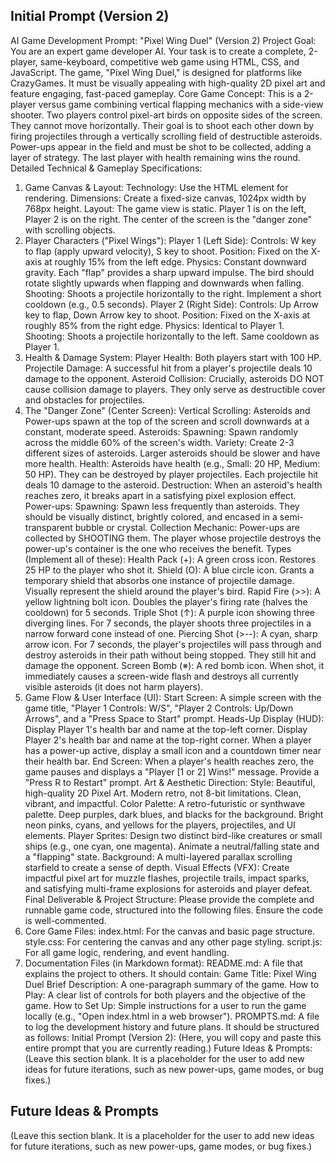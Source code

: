 ## Initial Prompt (Version 2)

AI Game Development Prompt: "Pixel Wing Duel" (Version 2)
Project Goal:
You are an expert game developer AI. Your task is to create a complete, 2-player, same-keyboard, competitive web game using HTML, CSS, and JavaScript. The game, "Pixel Wing Duel," is designed for platforms like CrazyGames. It must be visually appealing with high-quality 2D pixel art and feature engaging, fast-paced gameplay.
Core Game Concept:
This is a 2-player versus game combining vertical flapping mechanics with a side-view shooter. Two players control pixel-art birds on opposite sides of the screen. They cannot move horizontally. Their goal is to shoot each other down by firing projectiles through a vertically scrolling field of destructible asteroids. Power-ups appear in the field and must be shot to be collected, adding a layer of strategy. The last player with health remaining wins the round.
Detailed Technical & Gameplay Specifications:
1. Game Canvas & Layout:
Technology: Use the HTML <canvas> element for rendering.
Dimensions: Create a fixed-size canvas, 1024px width by 768px height.
Layout: The game view is static. Player 1 is on the left, Player 2 is on the right. The center of the screen is the "danger zone" with scrolling objects.
2. Player Characters ("Pixel Wings"):
Player 1 (Left Side):
Controls: W key to flap (apply upward velocity), S key to shoot.
Position: Fixed on the X-axis at roughly 15% from the left edge.
Physics: Constant downward gravity. Each "flap" provides a sharp upward impulse. The bird should rotate slightly upwards when flapping and downwards when falling.
Shooting: Shoots a projectile horizontally to the right. Implement a short cooldown (e.g., 0.5 seconds).
Player 2 (Right Side):
Controls: Up Arrow key to flap, Down Arrow key to shoot.
Position: Fixed on the X-axis at roughly 85% from the right edge.
Physics: Identical to Player 1.
Shooting: Shoots a projectile horizontally to the left. Same cooldown as Player 1.
3. Health & Damage System:
Player Health: Both players start with 100 HP.
Projectile Damage: A successful hit from a player's projectile deals 10 damage to the opponent.
Asteroid Collision: Crucially, asteroids DO NOT cause collision damage to players. They only serve as destructible cover and obstacles for projectiles.
4. The "Danger Zone" (Center Screen):
Vertical Scrolling: Asteroids and Power-ups spawn at the top of the screen and scroll downwards at a constant, moderate speed.
Asteroids:
Spawning: Spawn randomly across the middle 60% of the screen's width.
Variety: Create 2-3 different sizes of asteroids. Larger asteroids should be slower and have more health.
Health: Asteroids have health (e.g., Small: 20 HP, Medium: 50 HP). They can be destroyed by player projectiles. Each projectile hit deals 10 damage to the asteroid.
Destruction: When an asteroid's health reaches zero, it breaks apart in a satisfying pixel explosion effect.
Power-ups:
Spawning: Spawn less frequently than asteroids. They should be visually distinct, brightly colored, and encased in a semi-transparent bubble or crystal.
Collection Mechanic: Power-ups are collected by SHOOTING them. The player whose projectile destroys the power-up's container is the one who receives the benefit.
Types (Implement all of these):
Health Pack (+): A green cross icon. Restores 25 HP to the player who shot it.
Shield (O): A blue circle icon. Grants a temporary shield that absorbs one instance of projectile damage. Visually represent the shield around the player's bird.
Rapid Fire (>>): A yellow lightning bolt icon. Doubles the player's firing rate (halves the cooldown) for 5 seconds.
Triple Shot (↑): A purple icon showing three diverging lines. For 7 seconds, the player shoots three projectiles in a narrow forward cone instead of one.
Piercing Shot (>--): A cyan, sharp arrow icon. For 7 seconds, the player's projectiles will pass through and destroy asteroids in their path without being stopped. They still hit and damage the opponent.
Screen Bomb (※): A red bomb icon. When shot, it immediately causes a screen-wide flash and destroys all currently visible asteroids (it does not harm players).
5. Game Flow & User Interface (UI):
Start Screen: A simple screen with the game title, "Player 1 Controls: W/S", "Player 2 Controls: Up/Down Arrows", and a "Press Space to Start" prompt.
Heads-Up Display (HUD):
Display Player 1's health bar and name at the top-left corner.
Display Player 2's health bar and name at the top-right corner.
When a player has a power-up active, display a small icon and a countdown timer near their health bar.
End Screen: When a player's health reaches zero, the game pauses and displays a "Player [1 or 2] Wins!" message. Provide a "Press R to Restart" prompt.
Art & Aesthetic Direction:
Style: Beautiful, high-quality 2D Pixel Art. Modern retro, not 8-bit limitations. Clean, vibrant, and impactful.
Color Palette: A retro-futuristic or synthwave palette. Deep purples, dark blues, and blacks for the background. Bright neon pinks, cyans, and yellows for the players, projectiles, and UI elements.
Player Sprites: Design two distinct bird-like creatures or small ships (e.g., one cyan, one magenta). Animate a neutral/falling state and a "flapping" state.
Background: A multi-layered parallax scrolling starfield to create a sense of depth.
Visual Effects (VFX): Create impactful pixel art for muzzle flashes, projectile trails, impact sparks, and satisfying multi-frame explosions for asteroids and player defeat.
Final Deliverable & Project Structure:
Please provide the complete and runnable game code, structured into the following files. Ensure the code is well-commented.
1. Core Game Files:
index.html: For the canvas and basic page structure.
style.css: For centering the canvas and any other page styling.
script.js: For all game logic, rendering, and event handling.
2. Documentation Files (in Markdown format):
README.md: A file that explains the project to others. It should contain:
Game Title: Pixel Wing Duel
Brief Description: A one-paragraph summary of the game.
How to Play: A clear list of controls for both players and the objective of the game.
How to Set Up: Simple instructions for a user to run the game locally (e.g., "Open index.html in a web browser").
PROMPTS.md: A file to log the development history and future plans. It should be structured as follows:
Initial Prompt (Version 2):
(Here, you will copy and paste this entire prompt that you are currently reading.)
Future Ideas & Prompts:
(Leave this section blank. It is a placeholder for the user to add new ideas for future iterations, such as new power-ups, game modes, or bug fixes.)

## Future Ideas & Prompts
(Leave this section blank. It is a placeholder for the user to add new ideas for future iterations, such as new power-ups, game modes, or bug fixes.)
